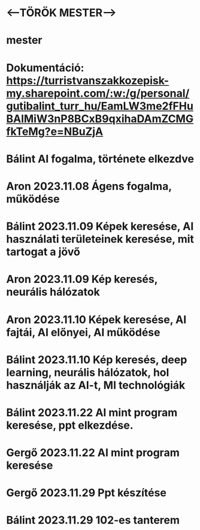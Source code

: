 # <--TÖRÖK MESTER-->


# mester
# Dokumentáció: https://turristvanszakkozepisk-my.sharepoint.com/:w:/g/personal/gutibalint_turr_hu/EamLW3me2fFHuBAlMiW3nP8BCxB9qxihaDAmZCMGfkTeMg?e=NBuZjA
# Bálint AI fogalma, története elkezdve
# Aron 2023.11.08 Ágens fogalma, működése
# Bálint 2023.11.09 Képek keresése, AI használati területeinek keresése, mit tartogat a jövő
# Aron 2023.11.09 Kép keresés, neurális hálózatok
# Aron 2023.11.10 Képek keresése, AI fajtái, AI előnyei, AI működése
# Bálint 2023.11.10 Kép keresés, deep learning, neurális hálózatok, hol használják az AI-t, MI technológiák
# Bálint 2023.11.22 AI mint program keresése, ppt elkezdése.
# Gergő 2023.11.22 AI mint program keresése
# Gergő 2023.11.29 Ppt készítése
# Bálint 2023.11.29 102-es tanterem
